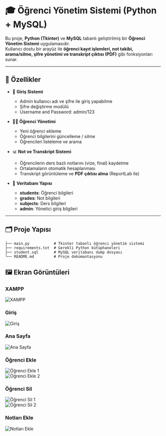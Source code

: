 # 🎓 Öğrenci Yönetim Sistemi (Python + MySQL)

Bu proje, **Python (Tkinter)** ve **MySQL** tabanlı geliştirilmiş bir **Öğrenci Yönetim Sistemi** uygulamasıdır.  
Kullanıcı dostu bir arayüz ile **öğrenci kayıt işlemleri, not takibi, arama/silme, şifre yönetimi ve transkript çıktısı (PDF)** gibi fonksiyonları sunar.  

---

## 🚀 Özellikler

- 🔐 **Giriş Sistemi**  
  - Admin kullanıcı adı ve şifre ile giriş yapabilme
  - Şifre değiştirme modülü
  - Username and Password: admin/123

- 👨‍🎓 **Öğrenci Yönetimi**  
  - Yeni öğrenci ekleme  
  - Öğrenci bilgilerini güncelleme / silme  
  - Öğrencileri listeleme ve arama  

- 📊 **Not ve Transkript Sistemi**  
  - Öğrencilerin ders bazlı notlarını (vize, final) kaydetme  
  - Ortalamaların otomatik hesaplanması  
  - Transkript görüntüleme ve **PDF çıktısı alma** (ReportLab ile)  

- 📂 **Veritabanı Yapısı**  
  - **students**: Öğrenci bilgileri  
  - **grades**: Not bilgileri  
  - **subjects**: Ders bilgileri  
  - **admin**: Yönetici giriş bilgileri  

---

## 🗂️ Proje Yapısı

```text
├── main.py           # Tkinter tabanlı öğrenci yönetim sistemi
├── requirements.txt  # Gerekli Python kütüphaneleri
├── student.sql       # MySQL veritabanı dump dosyası
└── README.md         # Proje dokümantasyonu
```


## 🖼️ Ekran Görüntüleri

### XAMPP
![XAMPP](https://github.com/hvlsngnr/Student-Management-System/blob/main/screenshots/1.png)

### Giriş
![Giriş](https://github.com/hvlsngnr/Student-Management-System/blob/main/screenshots/2.png)

### Ana Sayfa
![Ana Sayfa](https://github.com/hvlsngnr/Student-Management-System/blob/main/screenshots/3.png)

### Öğrenci Ekle
![Öğrenci Ekle 1](https://github.com/hvlsngnr/Student-Management-System/blob/main/screenshots/4.png)  
![Öğrenci Ekle 2](https://github.com/hvlsngnr/Student-Management-System/blob/main/screenshots/5.png)

### Öğrenci Sil
![Öğrenci Sil 1](https://github.com/hvlsngnr/Student-Management-System/blob/main/screenshots/6.png)  
![Öğrenci Sil 2](https://github.com/hvlsngnr/Student-Management-System/blob/main/screenshots/7.png)

### Notları Ekle
![Notları Ekle](https://github.com/hvlsngnr/Student-Management-System/blob/main/screenshots/8.png)


